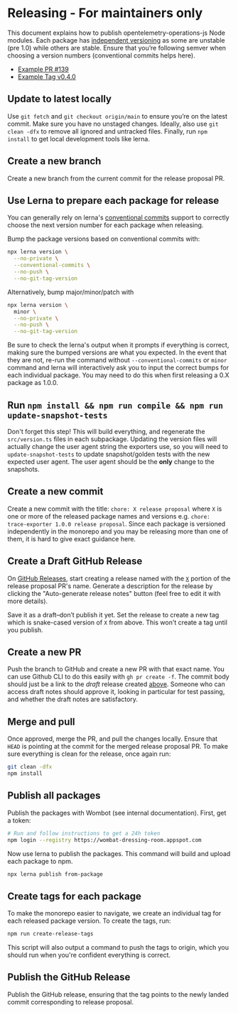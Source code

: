 # Releasing - For maintainers only

This document explains how to publish opentelemetry-operations-js Node modules.
Each package has [independent
versioning](https://github.com/lerna/lerna#independent-mode) as some are
unstable (pre 1.0) while others are stable. Ensure that you’re following semver
when choosing a version numbers (conventional commits helps here).

- [Example PR #139](https://github.com/GoogleCloudPlatform/opentelemetry-operations-js/pull/139)
- [Example Tag v0.4.0](https://github.com/GoogleCloudPlatform/opentelemetry-operations-js/releases/tag/v0.4.0)

## Update to latest locally

Use `git fetch` and `git checkout origin/main` to ensure you’re on the latest commit. Make sure
you have no unstaged changes. Ideally, also use `git clean -dfx` to remove all ignored and
untracked files. Finally, run `npm install` to get local development tools like lerna.

## Create a new branch

Create a new branch from the current commit for the release proposal PR.

## Use Lerna to prepare each package for release

You can generally rely on lerna's [conventional
commits](https://www.conventionalcommits.org/en/v1.0.0/) support to correctly
choose the next version number for each package when releasing.

Bump the package versions based on conventional commits with:

```bash
npx lerna version \
  --no-private \
  --conventional-commits \
  --no-push \
  --no-git-tag-version
```

Alternatively, bump major/minor/patch with

```bash
npx lerna version \
  minor \
  --no-private \
  --no-push \
  --no-git-tag-version
```

Be sure to check the lerna's output when it prompts if everything is correct,
making sure the bumped versions are what you expected. In the event that they
are not, re-run the command without `--conventional-commits` or `minor`
command and lerna will interactively ask you to input the correct bumps for
each individual package. You may need to do this when first releasing a 0.X
package as 1.0.0.

## Run `npm install && npm run compile && npm run update-snapshot-tests`

Don't forget this step! This will build everything, and regenerate the `src/version.ts` files
in each subpackage. Updating the version files will actually change the user agent string the
exporters use, so you will need to `update-snapshot-tests` to update snapshot/golden tests with
the new expected user agent. The user agent should be the **only** change to the snapshots.

## Create a new commit

Create a new commit with the title: `chore: X release proposal` where `X` is one
or more of the released package names and versions e.g. `chore: trace-exporter
1.0.0 release proposal`. Since each package is versioned independently in the
monorepo and you may be releasing more than one of them, it is hard to give
exact guidance here.

## Create a Draft GitHub Release

On [GitHub
Releases](https://github.com/GoogleCloudPlatform/opentelemetry-operations-js/releases),
start creating a release named with the [`X`](#create-a-new-commit) portion of
the release proposal PR's name. Generate a description for the release by
clicking the "Auto-generate release notes" button (feel free to edit it with
more details).

Save it as a draft–don’t publish it yet. Set the release to create a new tag
which is snake-cased version of `X` from above. This won't create a tag until
you publish.

## Create a new PR

Push the branch to GitHub and create a new PR with that exact name. You can use
Github CLI to do this easily with `gh pr create -f`. The commit body should just
be a link to the *draft* release created
[above](#create-a-draft-github-release). Someone who can access draft notes
should approve it, looking in particular for test passing, and whether the draft
notes are satisfactory.

## Merge and pull

Once approved, merge the PR, and pull the changes locally. Ensure that `HEAD` is
pointing at the commit for the merged release proposal PR. To make sure
everything is clean for the release, once again run:

```bash
git clean -dfx
npm install
```

## Publish all packages

Publish the packages with Wombot (see internal documentation). First, get
a token:

```bash
# Run and follow instructions to get a 24h token
npm login --registry https://wombat-dressing-room.appspot.com
```

Now use lerna to publish the packages. This command will build and upload each package to
npm.

```bash
npx lerna publish from-package
```

## Create tags for each package

To make the monorepo easier to navigate, we create an individual tag for each
released package version. To create the tags, run:

```bash
npm run create-release-tags
```

This script will also output a command to push the tags to origin, which you
should run when you're confident everything is correct.

## Publish the GitHub Release

Publish the GitHub release, ensuring that the tag points to the newly landed
commit corresponding to release proposal.
